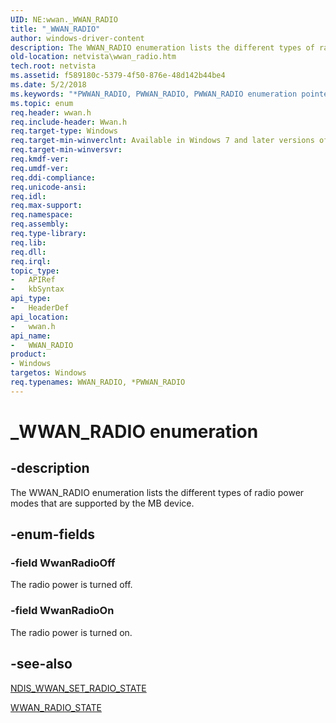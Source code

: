 ```yaml
---
UID: NE:wwan._WWAN_RADIO
title: "_WWAN_RADIO"
author: windows-driver-content
description: The WWAN_RADIO enumeration lists the different types of radio power modes that are supported by the MB device.
old-location: netvista\wwan_radio.htm
tech.root: netvista
ms.assetid: f589180c-5379-4f50-876e-48d142b44be4
ms.date: 5/2/2018
ms.keywords: "*PWWAN_RADIO, PWWAN_RADIO, PWWAN_RADIO enumeration pointer [Network Drivers Starting with Windows Vista], WWAN_RADIO, WWAN_RADIO enumeration [Network Drivers Starting with Windows Vista], WwanRadioOff, WwanRadioOn, WwanRef_b864982c-e4b4-4a2e-b45b-ba6e534a1a71.xml, _WWAN_RADIO, netvista.wwan_radio, wwan/PWWAN_RADIO, wwan/WWAN_RADIO, wwan/WwanRadioOff, wwan/WwanRadioOn"
ms.topic: enum
req.header: wwan.h
req.include-header: Wwan.h
req.target-type: Windows
req.target-min-winverclnt: Available in Windows 7 and later versions of Windows.
req.target-min-winversvr: 
req.kmdf-ver: 
req.umdf-ver: 
req.ddi-compliance: 
req.unicode-ansi: 
req.idl: 
req.max-support: 
req.namespace: 
req.assembly: 
req.type-library: 
req.lib: 
req.dll: 
req.irql: 
topic_type:
-	APIRef
-	kbSyntax
api_type:
-	HeaderDef
api_location:
-	wwan.h
api_name:
-	WWAN_RADIO
product:
- Windows
targetos: Windows
req.typenames: WWAN_RADIO, *PWWAN_RADIO
---
```


# _WWAN_RADIO enumeration


## -description


The WWAN_RADIO enumeration lists the different types of radio power modes that are supported by the
  MB device.


## -enum-fields




### -field WwanRadioOff

The radio power is turned off.


### -field WwanRadioOn

The radio power is turned on.


## -see-also




<a href="https://msdn.microsoft.com/library/windows/hardware/ff567925">NDIS_WWAN_SET_RADIO_STATE</a>



<a href="https://msdn.microsoft.com/library/windows/hardware/ff571225">WWAN_RADIO_STATE</a>
 

 

